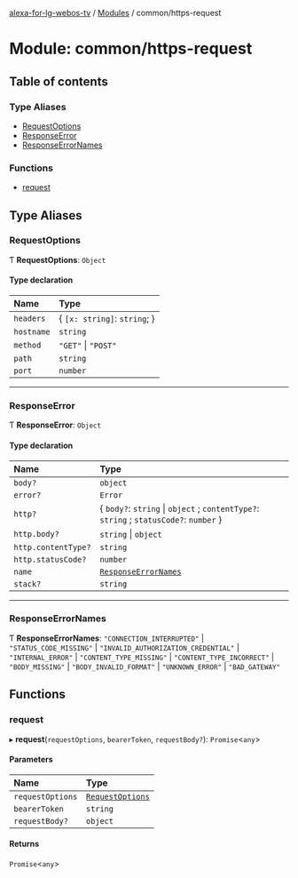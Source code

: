 [alexa-for-lg-webos-tv](../README.md) / [Modules](../modules.md) / common/https-request

# Module: common/https-request

## Table of contents

### Type Aliases

- [RequestOptions](common_https_request.md#requestoptions)
- [ResponseError](common_https_request.md#responseerror)
- [ResponseErrorNames](common_https_request.md#responseerrornames)

### Functions

- [request](common_https_request.md#request)

## Type Aliases

### RequestOptions

Ƭ **RequestOptions**: `Object`

#### Type declaration

| Name | Type |
| :------ | :------ |
| `headers` | \{ `[x: string]`: `string`;  } |
| `hostname` | `string` |
| `method` | ``"GET"`` \| ``"POST"`` |
| `path` | `string` |
| `port` | `number` |

___

### ResponseError

Ƭ **ResponseError**: `Object`

#### Type declaration

| Name | Type |
| :------ | :------ |
| `body?` | `object` |
| `error?` | `Error` |
| `http?` | \{ `body?`: `string` \| `object` ; `contentType?`: `string` ; `statusCode?`: `number`  } |
| `http.body?` | `string` \| `object` |
| `http.contentType?` | `string` |
| `http.statusCode?` | `number` |
| `name` | [`ResponseErrorNames`](common_https_request.md#responseerrornames) |
| `stack?` | `string` |

___

### ResponseErrorNames

Ƭ **ResponseErrorNames**: ``"CONNECTION_INTERRUPTED"`` \| ``"STATUS_CODE_MISSING"`` \| ``"INVALID_AUTHORIZATION_CREDENTIAL"`` \| ``"INTERNAL_ERROR"`` \| ``"CONTENT_TYPE_MISSING"`` \| ``"CONTENT_TYPE_INCORRECT"`` \| ``"BODY_MISSING"`` \| ``"BODY_INVALID_FORMAT"`` \| ``"UNKNOWN_ERROR"`` \| ``"BAD_GATEWAY"``

## Functions

### request

▸ **request**(`requestOptions`, `bearerToken`, `requestBody?`): `Promise`\<`any`\>

#### Parameters

| Name | Type |
| :------ | :------ |
| `requestOptions` | [`RequestOptions`](common_https_request.md#requestoptions) |
| `bearerToken` | `string` |
| `requestBody?` | `object` |

#### Returns

`Promise`\<`any`\>
